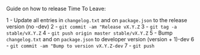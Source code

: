 Guide on how to release Time To Leave:

1 - Update all entries in `changelog.txt` and on `package.json` to the release version (no -dev)
2 - `git commit -am "Release vX.Y.Z`
3 - `git tag -a stable/vX.Y.Z`
4 - `git push origin master stable/vX.Y.Z`
5 - Bump `changelog.txt` and on `package.json` to developer version (version + 1)-dev
6 - `git commit -am "Bump to version vX.Y.Z-dev`
7 - `git push`
